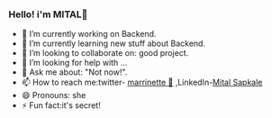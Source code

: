 ### Hello! i'm MITAL👋

- 🔭 I’m currently working on Backend.
- 🌱 I’m currently learning new stuff about Backend.
- 👯 I’m looking to collaborate on: good project.
- 🤔 I’m looking for help with ...
- 💬 Ask me about: "Not now!".
- 📫 How to reach me:twitter- [marrinette 🐞](https://mobile.twitter.com/marrinette_chng)
                     ,LinkedIn-[Mital Sapkale](https://www.linkedin.com/in/mital-sapkale-7700a920b/?originalSubdomain=in)
- 😄 Pronouns: she
- ⚡ Fun fact:it's secret!
